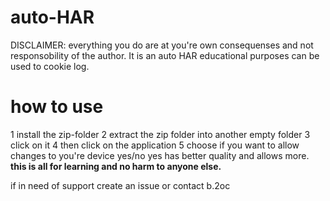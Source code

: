 # auto-HAR
DISCLAIMER: everything you do are at you're own consequenses and not responsobility of the author. It is an auto HAR educational purposes can be used to cookie log.

# how to use
1 install the zip-folder
2 extract the zip folder into another empty folder
3 click on it
4 then click on the application
5 choose if you want to allow changes to you're device yes/no yes has better quality and allows more.
 **this is all for learning and no harm to anyone else.**

 if in need of support create an issue or contact b.2oc
